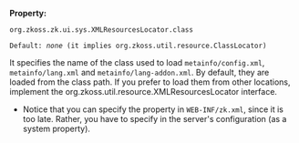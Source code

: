 **Property:**

`org.zkoss.zk.ui.sys.XMLResourcesLocator.class`

`Default: `<i>`none`</i>` (it implies `<javadoc>`org.zkoss.util.resource.ClassLocator`</javadoc>`)`

It specifies the name of the class used to load `metainfo/config.xml`,
`metainfo/lang.xml` and `metainfo/lang-addon.xml`. By default, they are
loaded from the class path. If you prefer to load them from other
locations, implement the
<javadoc>org.zkoss.util.resource.XMLResourcesLocator</javadoc>
interface.

- Notice that you can specify the property in `WEB-INF/zk.xml`, since it
  is too late. Rather, you have to specify in the server's configuration
  (as a system property).

